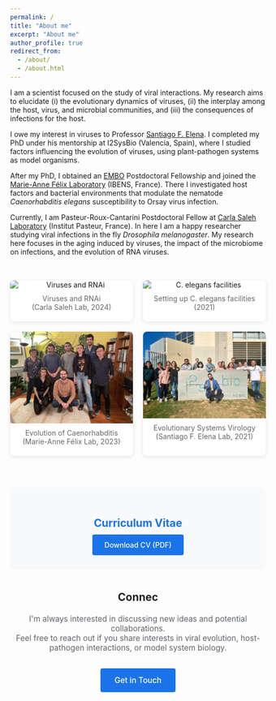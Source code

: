 ```yaml
---
permalink: /
title: "About me"
excerpt: "About me"
author_profile: true
redirect_from: 
  - /about/
  - /about.html
---
```


<style>
/* Gallery styles */
.gallery-container {
  display: grid;
  grid-template-columns: repeat(2, 1fr);
  gap: 20px;
  padding: 20px 0;
  max-width: 1200px;
  margin: 2em auto;
}

.gallery-item {
  display: flex;
  flex-direction: column;
  align-items: center;
  text-align: center;
  background-color: #fff;
  border-radius: 8px;
  box-shadow: 0 2px 8px rgba(0,0,0,0.1);
  overflow: hidden;
  transition: transform 0.2s ease, box-shadow 0.2s ease;
}

.gallery-item:hover {
  transform: translateY(-4px);
  box-shadow: 0 8px 20px rgba(0,0,0,0.1);
}

.gallery-item img {
  width: 100%;
  height: auto;
  object-fit: cover;
  transition: transform 0.2s ease-out;
}

.gallery-item:hover img {
  transform: scale(1.05);
}

.gallery-item p {
  margin: 10px 0;
  color: #666;
  font-size: 14px;
  padding: 0 10px 10px;
}

/* Button styling */
.btn--primary {
  background-color: #1a73e8;
  color: white;
  padding: 12px 24px;
  text-decoration: none;
  border-radius: 4px;
  display: inline-block;
  font-weight: 500;
  transition: background-color 0.2s;
}

.btn--primary:hover {
  background-color: #1557b0;
  color: white;
}

.btn--large {
  font-size: 1.1em;
  padding: 14px 28px;
}

/* CV section */
.cv-section {
  background: #f8f9fa;
  padding: 2em;
  border-radius: 8px;
  margin: 3em 0;
  text-align: center;
}

.cv-section h2 {
  color: #1a73e8;
  margin-bottom: 0.5em;
}
</style>

I am a scientist focused on the study of viral interactions. My research aims to elucidate (i) the evolutionary dynamics of viruses, (ii) the interplay among the host, virus, and microbial communities, and (iii) the consequences of infections for the host.

I owe my interest in viruses to Professor [Santiago F. Elena](https://sfelenalab.csic.es/sfelena/). I completed my PhD under his mentorship at I2SysBio (Valencia, Spain), where I studied factors influencing the evolution of viruses, using plant-pathogen systems as model organisms.

After my PhD, I obtained an [EMBO](https://www.embo.org/about-embo/mission/) Postdoctoral Fellowship and joined the [Marie-Anne Félix Laboratory](https://www.ibens.ens.fr/?rubrique29&lang=en) (IBENS, France). There I investigated host factors and bacterial environments that modulate the nematode *Caenorhabditis elegans* susceptibility to Orsay virus infection.

Currently, I am Pasteur-Roux-Cantarini Postdoctoral Fellow at [Carla Saleh Laboratory](http://salehlab.eu) (Institut Pasteur, France). In here I am a happy researcher studying viral infections in the fly *Drosophila melanogaster*. My research here focuses in the aging induced by viruses, the impact of the microbiome on infections, and the evolution of RNA viruses.

<div class="gallery-container">
  <div class="gallery-item">
    <img src="/images/VIA_2024.jpg" alt="Viruses and RNAi" />
    <p>Viruses and RNAi<br>(Carla Saleh Lab, 2024)</p>
  </div>
  <div class="gallery-item">
    <img src="/images/New_20211108_Santi.jpeg" alt="C. elegans facilities" />
    <p>Setting up C. elegans facilities<br>(2021)</p>
  </div>
  <div class="gallery-item">
    <img src="/images/Felix_lab_2023.JPEG" alt="Evolution of Caenorhabditis" />
    <p>Evolution of Caenorhabditis<br>(Marie-Anne Félix Lab, 2023)</p>
  </div>
  <div class="gallery-item">
    <img src="/images/EvoSysVir_2021.jpg" alt="Evolutionary Systems Virology" />
    <p>Evolutionary Systems Virology<br>(Santiago F. Elena Lab, 2021)</p>
  </div>
</div>

<div class="cv-section">
  <h2>Curriculum Vitae</h2>
  <a href="https://github.com/GonzalezRvirus/RubenGonzalez.github.io/raw/master/_pages/CV.pdf" target="_blank" class="btn--primary">Download CV (PDF)</a>
</div>

<div style="text-align: center; margin: 3em 0;">
  <h2 style="color: #202124; margin-bottom: 1em;">Connec</h2>
  <p style="font-size: 1.1em; color: #5f6368; margin-bottom: 2em;">
    I'm always interested in discussing new ideas and potential collaborations.<br>
    Feel free to reach out if you share interests in viral evolution, host-pathogen interactions, or model system biology.
  </p>
  <a href="mailto:ruben.gonzalez@pasteur.fr" class="btn--primary btn--large">Get in Touch</a>
</div>
